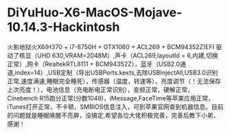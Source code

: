 # DiYuHuo-X6-MacOS-Mojave-10.14.3-Hackintosh
火影地狱火X6(H370 + i7-8750H + GTX1060 + ACL269 + BCM94352Z)EFI
驱动了核显（UHD 630,VRAM=2048M）,声卡（ACL269,layoutId = 6,内建,切换正常）,网卡（RealtekRTL8111 + BCM94352Z），蓝牙（USB2.0通道,index=14）,USB定制（导出USBPorts.kexts,去除USBInjectAll,USB3.0识别正常,速度满速,睡眠完全睡死），传感器（温度，转速等），亮度调节（！无法保存上次亮度！），电池信息（充电断电正常识别），变频正常，硬解正常，Cinebench R15跑分正常(分数1048)，iMessage,FaceTime等苹果应用正常，iTunes打开正常，不卡顿，SMBIOS信息注入，可到苹果官网查到机器信息。目前的问题就是睡眠唤醒不亮屏，没搞定,希望各位大佬积极完善，完善后教下小弟，感谢！
